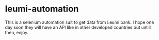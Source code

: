 # leumi-automation

This is a selenium automation suit to get data from Leumi bank.
I hope one day soon they will have an API like in other developed countries but untill then, enjoy.
